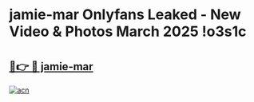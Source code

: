 # jamie-mar Onlyfans Leaked - New Video & Photos March 2025 !o3s1c

# <h2><a href="https://3att5j.iuczelnia.edu.pl?title=jamie-mar&ref=o3s1c">🔗👉 🔴 jamie-mar</a></h2>

[![acn](https://github.com/user-attachments/assets/0f9c940e-d8b0-45ae-aac7-cd30a18b3e1c)](https://3att5j.iuczelnia.edu.pl?title=jamie-mar&ref=o3s1c)

